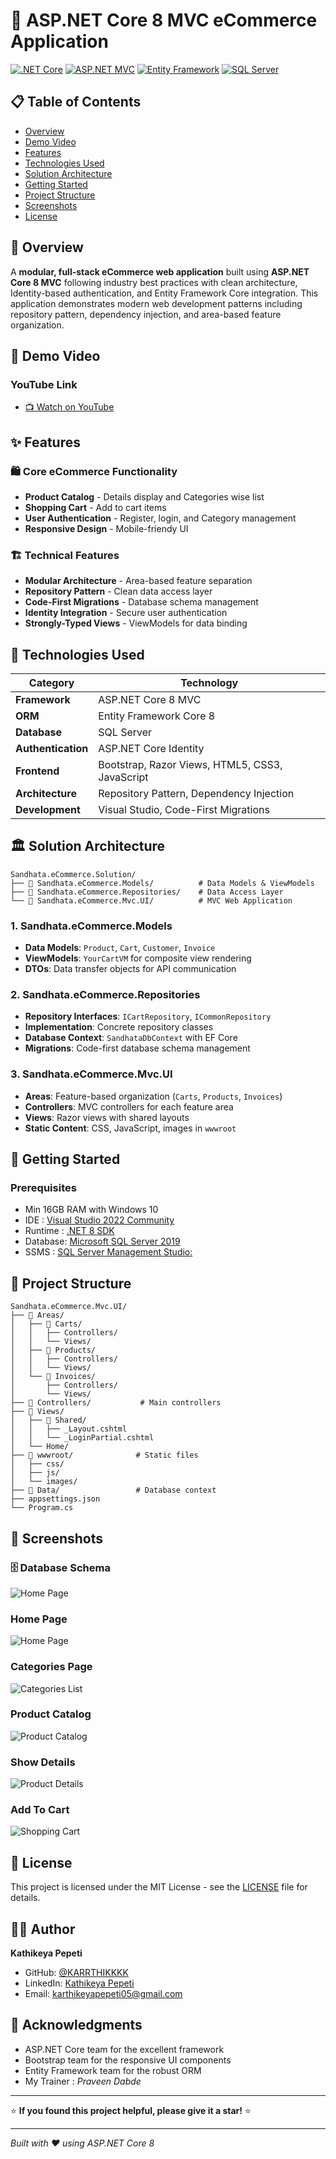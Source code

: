 # 🛒 ASP.NET Core 8 MVC eCommerce Application

[![.NET Core](https://img.shields.io/badge/.NET%20Core-8.0-blue.svg)](https://dotnet.microsoft.com/)
[![ASP.NET MVC](https://img.shields.io/badge/ASP.NET-MVC-green.svg)](https://docs.microsoft.com/en-us/aspnet/core/mvc/)
[![Entity Framework](https://img.shields.io/badge/Entity%20Framework-Core%208-orange.svg)](https://docs.microsoft.com/en-us/ef/core/)
[![SQL Server](https://img.shields.io/badge/SQL%20Server-Latest-red.svg)](https://www.microsoft.com/en-us/sql-server)

## 📋 Table of Contents
- [Overview](https://github.com/KARRTHIKKKK/ASP.NET_Core-8_MVC_eCommerce_Application/blob/master/README.md#-overview)
- [Demo Video](https://github.com/KARRTHIKKKK/ASP.NET_Core-8_MVC_eCommerce_Application/blob/master/README.md#-demo-video)
- [Features](https://github.com/KARRTHIKKKK/ASP.NET_Core-8_MVC_eCommerce_Application/blob/master/README.md#-features)
- [Technologies Used](https://github.com/KARRTHIKKKK/ASP.NET_Core-8_MVC_eCommerce_Application/blob/master/README.md#-technologies-used)
- [Solution Architecture](https://github.com/KARRTHIKKKK/ASP.NET_Core-8_MVC_eCommerce_Application/blob/master/README.md#%EF%B8%8F-solution-architecture)
- [Getting Started](https://github.com/KARRTHIKKKK/ASP.NET_Core-8_MVC_eCommerce_Application/blob/master/README.md#-getting-started)
- [Project Structure](https://github.com/KARRTHIKKKK/ASP.NET_Core-8_MVC_eCommerce_Application/blob/master/README.md#-project-structure)
- [Screenshots](https://github.com/KARRTHIKKKK/ASP.NET_Core-8_MVC_eCommerce_Application/blob/master/README.md#-screenshots)
- [License](https://github.com/KARRTHIKKKK/ASP.NET_Core-8_MVC_eCommerce_Application/tree/master?tab=MIT-1-ov-file)

## 🔷 Overview

A **modular, full-stack eCommerce web application** built using **ASP.NET Core 8 MVC** following industry best practices with clean architecture, Identity-based authentication, and Entity Framework Core integration. This application demonstrates modern web development patterns including repository pattern, dependency injection, and area-based feature organization.

## 🎥 Demo Video

### YouTube Link
- [📺 Watch on YouTube](https://www.youtube.com/watch?v=7XIx_slTZ2g)

## ✨ Features

### 🛍️ Core eCommerce Functionality
- **Product Catalog** - Details display and Categories wise list 
- **Shopping Cart** - Add to cart items
- **User Authentication** - Register, login, and Category management
- **Responsive Design** - Mobile-friendy UI

### 🏗️ Technical Features
- **Modular Architecture** - Area-based feature separation
- **Repository Pattern** - Clean data access layer
- **Code-First Migrations** - Database schema management
- **Identity Integration** - Secure user authentication
- **Strongly-Typed Views** - ViewModels for data binding

## 🔨 Technologies Used

| Category | Technology |
|----------|------------|
| **Framework** | ASP.NET Core 8 MVC |
| **ORM** | Entity Framework Core 8 |
| **Database** | SQL Server |
| **Authentication** | ASP.NET Core Identity |
| **Frontend** | Bootstrap, Razor Views, HTML5, CSS3, JavaScript |
| **Architecture** | Repository Pattern, Dependency Injection |
| **Development** | Visual Studio, Code-First Migrations |

## 🏛️ Solution Architecture

```
Sandhata.eCommerce.Solution/
├── 📁 Sandhata.eCommerce.Models/          # Data Models & ViewModels
├── 📁 Sandhata.eCommerce.Repositories/    # Data Access Layer
└── 📁 Sandhata.eCommerce.Mvc.UI/          # MVC Web Application
```

### **1. Sandhata.eCommerce.Models**
- **Data Models**: `Product`, `Cart`, `Customer`, `Invoice`
- **ViewModels**: `YourCartVM` for composite view rendering
- **DTOs**: Data transfer objects for API communication

### **2. Sandhata.eCommerce.Repositories**
- **Repository Interfaces**: `ICartRepository`, `ICommonRepository`
- **Implementation**: Concrete repository classes
- **Database Context**: `SandhataDbContext` with EF Core
- **Migrations**: Code-first database schema management

### **3. Sandhata.eCommerce.Mvc.UI**
- **Areas**: Feature-based organization (`Carts`, `Products`, `Invoices`)
- **Controllers**: MVC controllers for each feature area
- **Views**: Razor views with shared layouts
- **Static Content**: CSS, JavaScript, images in `wwwroot`

## 🚀 Getting Started

### Prerequisites
- Min 16GB RAM with Windows 10
- IDE     : [Visual Studio 2022 Community](https://apps.microsoft.com/detail/XPDCFJDKLZJLP8?hl=en-GB&gl=IN&ocid=pdpshare)
- Runtime : [.NET 8 SDK](https://dotnet.microsoft.com/download/dotnet/8.0)
- Database: [Microsoft SQL Server 2019](https://www.microsoft.com/en-in/download/details.aspx?id=101064)
- SSMS    : [SQL Server Management Studio:](https://learn.microsoft.com/en-us/ssms/install/install)

## 📁 Project Structure

```
Sandhata.eCommerce.Mvc.UI/
├── 📁 Areas/
│   ├── 📁 Carts/
│   │   ├── Controllers/
│   │   └── Views/
│   ├── 📁 Products/
│   │   ├── Controllers/
│   │   └── Views/
│   └── 📁 Invoices/
│       ├── Controllers/
│       └── Views/
├── 📁 Controllers/           # Main controllers
├── 📁 Views/
│   ├── 📁 Shared/
│   │   ├── _Layout.cshtml
│   │   └── _LoginPartial.cshtml
│   └── Home/
├── 📁 wwwroot/              # Static files
│   ├── css/
│   ├── js/
│   └── images/
├── 📁 Data/                 # Database context
├── appsettings.json
└── Program.cs
```
## 📸 Screenshots
### 🗄️ Database Schema
![Home Page](Tables.png)

### Home Page
![Home Page](Home.png)

### Categories Page
![Categories List](Category.png)

### Product Catalog
![Product Catalog](Product.png)

### Show Details
![Product Details](Detail.png)

### Add To Cart
![Shopping Cart](Cart.png)

## 📝 License

This project is licensed under the MIT License - see the [LICENSE](https://github.com/KARRTHIKKKK/ASP.NET_Core-8_MVC_eCommerce_Application/tree/master?tab=MIT-1-ov-file) file for details.

## 👨‍💻 Author

**Kathikeya Pepeti**
- GitHub: [@KARRTHIKKKK](https://github.com/KARRTHIKKKK)
- LinkedIn: [Kathikeya Pepeti](https://www.linkedin.com/in/karthikeya-pepeti/)
- Email: karthikeyapepeti05@gmail.com

## 🙏 Acknowledgments

- ASP.NET Core team for the excellent framework
- Bootstrap team for the responsive UI components
- Entity Framework team for the robust ORM
- My Trainer : _Praveen Dabde_

---

⭐ **If you found this project helpful, please give it a star!** ⭐

---
*Built with ❤️ using ASP.NET Core 8*
